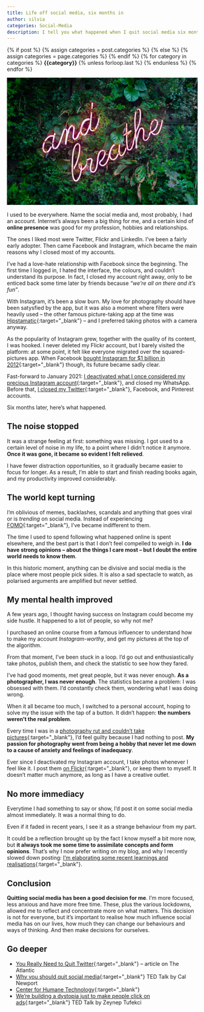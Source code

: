 ```yaml
---
title: Life off social media, six months in
author: silvia
categories: Social-Media
description: I tell you what happened when I quit social media six months ago, and why I don't want to come back.
---
```

<div class="post-categories">
  {% if post %}
    {% assign categories = post.categories %}
  {% else %}
    {% assign categories = page.categories %}
  {% endif %}
  {% for category in categories %}
  <strong>{{category}}</strong>
  {% unless forloop.last %}&nbsp;{% endunless %}
  {% endfor %}
</div>

![Life off social media, six months in](/assets/images/max-van-den-oetelaar-unsplash.webp)

I used to be everywhere. Name the social media and, most probably, I had an account. Internet’s always been a big thing for me, and a certain kind of **online presence** was good for my profession, hobbies and relationships.

The ones I liked most were Twitter, Flickr and LinkedIn. I’ve been a fairly early adopter. Then came Facebook and Instagram, which became the main reasons why I closed most of my accounts.

I’ve had a love-hate relationship with Facebook since the beginning. The first time I logged in, I hated the interface, the colours, and couldn’t understand its purpose. In fact, I closed my account right away, only to be enticed back some time later by friends because _“we’re all on there and it’s fun”_.

With Instagram, it’s been a slow burn. My love for photography should have been satysfied by the app, but it was also a moment where filters were heavily used – the other famous picture-taking app at the time was [Hipstamatic](https://hipstamatic.com/camera/){:target="_blank"} – and I preferred taking photos with a camera anyway.

As the popularity of Instagram grew, together with the quality of its content, I was hooked. I never deleted my Flickr account, but I barely visited the platform: at some point, it felt like everyone migrated over the squared-pictures app. When Facebook [bought Instagram for $1 billion in 2012](https://www.businessinsider.com/facebook-buys-instagram-for-1-billion-what-you-need-to-know-2012-4?op=1&r=US&IR=T){:target="_blank"} though, its future became sadly clear.

Fast-forward to January 2021: [I deactivated what I once considered my precious Instagram account](https://silviamaggidesign.com/photography/deactivated-my-instagram-account/){:target="_blank"}, and closed my WhatsApp. Before that, [I closed my Twitter](https://silviamaggidesign.com/social-media/i-deleted-my-twitter-account/){:target="_blank"}, Facebook, and Pinterest accounts.

Six months later, here’s what happened.

## The noise stopped

It was a strange feeling at first: something was missing. I got used to a certain level of noise in my life, to a point where I didn’t notice it anymore. **Once it was gone, it became so evident I felt relieved**.

I have fewer distraction opportunities, so it gradually became easier to focus for longer. As a result, I’m able to start and finish reading books again, and my productivity improved considerably.

## The world kept turning

I’m oblivious of memes, backlashes, scandals and anything that goes viral or is _trending_ on social media. Instead of experiencing [FOMO](https://en.wikipedia.org/wiki/Fear_of_missing_out){:target="_blank"}, I’ve became indifferent to them.

The time I used to spend following what happened online is spent elsewhere, and the best part is that I don’t feel compelled to weigh in. **I do have strong opinions – about the things I care most – but I doubt the entire world needs to know them**.

In this historic moment, anything can be divisive and social media is the place where most people pick sides. It is also a sad spectacle to watch, as polarised arguments are amplified but never settled.

## My mental health improved

A few years ago, I thought having success on Instagram could become my side hustle. It happened to a lot of people, so why not me?

I purchased an online course from a famous influencer to understand how to make my account _Instagram-worthy_, and get my pictures at the top of the algorithm.

From that moment, I’ve been stuck in a loop. I’d go out and enthusiastically take photos, publish them, and check the statistic to see how they fared.

I’ve had good moments, met great people, but it was never enough. **As a photographer, I was never enough**. The statistics became a problem: I was obsessed with them. I’d constantly check them, wondering what I was doing wrong.

When it all became too much, I switched to a personal account, hoping to solve my the issue with the tap of a button. It didn’t happen: **the numbers weren’t the real problem**.

Every time I was in a [photography rut and couldn’t take pictures](https://silviamaggidesign.com/photography/instagram-drained-my-creativity/){:target="_blank"}, I’d feel guilty because I had nothing to post. **My passion for photography went from being a hobby that never let me down to a cause of anxiety and feelings of inadequacy**.

Ever since I deactivated my Instagram account, I take photos whenever I feel like it. I post them [on Flickr](https://www.flickr.com/photos/silvia-m/){:target="_blank"}, or keep them to myself. It doesn’t matter much anymore, as long as I have a creative outlet.

## No more immediacy

Everytime I had something to say or show, I’d post it on some social media almost immediately. It was a normal thing to do.

Even if it faded in recent years, I see it as a strange behaviour from my part.

It could be a reflection brought up by the fact I know myself a bit more now, but **it always took me some time to assimilate concepts and form opinions**. That’s why I now prefer writing on my blog, and why I recently slowed down posting: [I’m elaborating some recent learnings and realisations](https://silviamaggidesign.com/design-digested/information-overload/){:target="_blank"}.

## Conclusion

**Quitting social media has been a good decision for me**. I’m more focused, less anxious and have more free time. These, plus the various lockdowns, allowed me to reflect and concentrate more on what matters. This decision is not for everyone, but it’s important to realise how much influence social media has on our lives, how much they can change our behaviours and ways of thinking. And then make decisions for ourselves.

## Go deeper

* [You Really Need to Quit Twitter](https://www.theatlantic.com/ideas/archive/2021/07/twitter-addict-realizes-she-needs-rehab/619343/){:target="_blank"} – article on The Atlantic
* [Why you should quit social media](https://www.ted.com/talks/cal_newport_why_you_should_quit_social_media){:target="_blank"} TED Talk by Cal Newport
* [Center for Humane Technology](https://www.humanetech.com/){:target="_blank"}
* [We’re building a dystopia just to make people click on ads](https://www.ted.com/talks/zeynep_tufekci_we_re_building_a_dystopia_just_to_make_people_click_on_ads){:target="_blank"} TED Talk by Zeynep Tufekci
